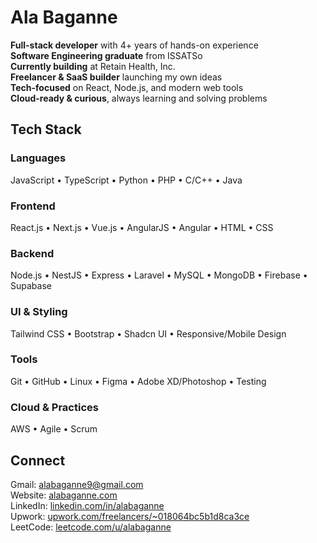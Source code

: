 # Ala Baganne

**Full-stack developer** with 4+ years of hands-on experience  
**Software Engineering graduate** from ISSATSo  
**Currently building** at Retain Health, Inc.  
**Freelancer & SaaS builder** launching my own ideas  
**Tech-focused** on React, Node.js, and modern web tools  
**Cloud-ready & curious**, always learning and solving problems  

## Tech Stack

### Languages  
JavaScript • TypeScript • Python • PHP • C/C++ • Java  

### Frontend  
React.js • Next.js • Vue.js • AngularJS • Angular • HTML • CSS  

### Backend  
Node.js • NestJS • Express • Laravel • MySQL • MongoDB • Firebase • Supabase  

### UI & Styling  
Tailwind CSS • Bootstrap • Shadcn UI • Responsive/Mobile Design  

### Tools  
Git • GitHub • Linux • Figma • Adobe XD/Photoshop • Testing  

### Cloud & Practices  
AWS • Agile • Scrum  

## Connect  
Gmail: [alabaganne9@gmail.com](mailto:alabaganne9@gmail.com)  
Website: [alabaganne.com](https://alabaganne.com)  
LinkedIn: [linkedin.com/in/alabaganne](https://www.linkedin.com/in/alabaganne/)  
Upwork: [upwork.com/freelancers/~018064bc5b1d8ca3ce](https://www.upwork.com/freelancers/~018064bc5b1d8ca3ce/)  
LeetCode: [leetcode.com/u/alabaganne](https://leetcode.com/u/alabaganne/)
